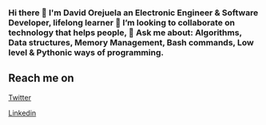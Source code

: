 ### Hi there 👋 I'm David Orejuela an Electronic Engineer & Software Developer, lifelong learner 👯 I’m looking to collaborate on technology that helps people, 💬 Ask me about: Algorithms, Data structures, Memory Management, Bash commands, Low level & Pythonic ways of programming.

## Reach me on

[Twitter](https://twitter.com/DavidOrejuela14)

[Linkedin](https://www.linkedin.com/in/davidorejuela14/)
<!--
**daorejuela1/daorejuela1** is a ✨ _special_ ✨ repository because its `README.md` (this file) appears on your GitHub profile.

Here are some ideas to get you started:

- 🔭 I’m currently working on ...
- 🌱 I’m currently learning ...
- 👯 I’m looking to collaborate on ...
- 🤔 I’m looking for help with ...
- 💬 Ask me about ...
- 📫 How to reach me: ...
- 😄 Pronouns: ...
- ⚡ Fun fact: ...
-->

